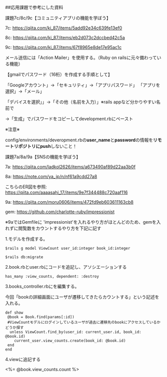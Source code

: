 ##応用課題で参考にした資料

課題7c/8c/9c【コミュニティアプリの機能を学ぼう】

7c: https://qiita.com/ki_87/items/5add92e34c639fe13ef0

8c: https://qiita.com/ki_87/items/eb2d073c2dccbed42c5a

9c: https://qiita.com/ki_87/items/67f8965e8de17e95ac1c

メール送信には「Action Mailer」を使用する。（Ruby on railsに元々備わっている機能）

【gmailでパスワード（16桁）を作成する手順として】

「Googleアカウント」→「セキュリティ」→「アプリパスワード」
「アプリを選択」→「メール」

「デバイスを選択」」→「その他（名前を入力）」※rails appなど分かりやすい名前で

→「生成」でパスワードをコピーしてdevelopment.rbにペースト


 ※注意※

 config/environments/deveropment.rbの**user_name**と**password**の情報を**リモートリポジトリにpush**しないこと！

課題7a/8a/9a【SNSの機能を学ぼう】

7a: https://qiita.com/ladkol2626/items/a673490af89d22aa3b0f

8a: https://note.com/ya_jp/n/nf61a9cdd27a8

こちらのER図を参照: https://qiita.com/aaaasahi_17/items/9e7f344488c720aaf116

9a: https://qiita.com/moru0606/items/472fd9eb603611163cb8

gem: https://github.com/charlotte-ruby/impressionist


 ※9aではGemfileに 'impressionist'を入れるやり方がほとんどのため、gemを入れずに閲覧数をカウントするやり方を下記に記す

 1.モデルを作成する。

    $rails g model ViewCount user_id:integer book_id:integer

    $rails db:migrate

 2.book.rbとuser.rbにコードを追記し、アソシエーションする

    has_many :view_counts, dependent: :destroy

 3.books_controller.rbにを編集する。

 今回「bookの詳細画面にユーザが遷移してきたらカウントする」という記述を入れる。

    def show
     @book = Book.find(params[:id])
     #ViewCountモデルにログインしているユーザが過去に遷移先のbookにアクセスしているかどうか探す
      unless ViewCount.find_by(user_id: current_user.id, book_id: @book.id)
        current_user.view_counts.create(book_id: @book.id)
     end
    end

4.viewに追記する

<%= @book.view_counts.count %>

